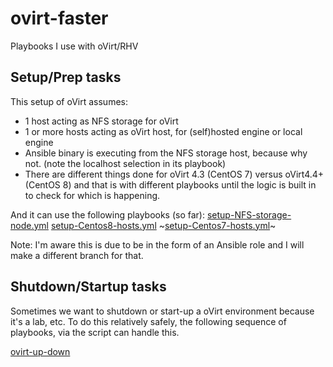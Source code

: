 # ovirt-faster
Playbooks I use with oVirt/RHV


## Setup/Prep tasks
This setup of oVirt assumes:
 * 1 host acting as NFS storage for oVirt
 * 1 or more hosts acting as oVirt host, for (self)hosted engine or local engine
 * Ansible binary is executing from the NFS storage host, because why not. (note the localhost selection in its playbook)
 * There are different things done for oVirt 4.3 (CentOS 7) versus oVirt4.4+ (CentOS 8) and that is with different playbooks
 until the logic is built in to check for which is happening.

And it can use the following playbooks (so far):
[setup-NFS-storage-node.yml](setup-NFS-storage-node.yml)
[setup-Centos8-hosts.yml](setup-Centos8-hosts.yml)
~[setup-Centos7-hosts.yml](setup-Centos7-hosts.yml)~
 
Note: I'm aware this is due to be in the form of an Ansible role and I will make a different branch for that.

## Shutdown/Startup tasks

Sometimes we want to shutdown or start-up a oVirt environment because it's a lab, etc.
To do this relatively safely, the following sequence of playbooks, via the script can handle this.

[ovirt-up-down](ovirt-up-down)
